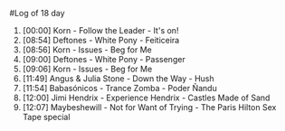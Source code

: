 #Log of 18 day

1. [00:00] Korn - Follow the Leader - It's on!
1. [08:54] Deftones - White Pony - Feiticeira
1. [08:56] Korn - Issues - Beg for Me
1. [09:00] Deftones - White Pony - Passenger
1. [09:06] Korn - Issues - Beg for Me
1. [11:49] Angus & Julia Stone - Down the Way - Hush
1. [11:54] Babasónicos - Trance Zomba - Poder Ñandu
1. [12:00] Jimi Hendrix - Experience Hendrix - Castles Made of Sand
1. [12:07] Maybeshewill - Not for Want of Trying - The Paris Hilton Sex Tape special
